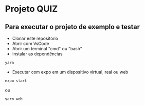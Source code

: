 # Projeto QUIZ

## Para executar o projeto de exemplo e testar
- Clonar este repositório
- Abrir com VsCode
- Abrir um terminal "cmd" ou "bash"
- Instalar as dependências
```bash
yarn
```
- Executar com expo em um dispositivo virtual, real ou web
```bash
expo start

```
ou
```bash
yarn web
```